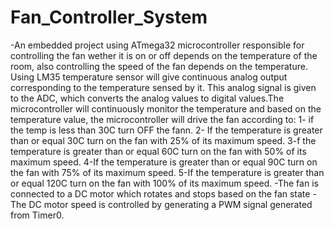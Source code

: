 # Fan_Controller_System
-An embedded project using ATmega32 microcontroller responsible for controlling the fan wether it is on or off depends on the temperature of the room, also controlling the speed of the fan depends on the temperature. Using LM35 temperature sensor will give continuous analog output corresponding to the temperature sensed by it. This analog signal is given to the ADC, which converts the analog values to digital values.The microcontroller will continuously monitor the temperature and based on the temperature value, the microcontroller will drive the fan according to:
1- if the temp is less than 30C turn OFF the fann. 
2- If the temperature is greater than or equal 30C turn on the fan with 25% of its maximum speed. 
3-f the temperature is greater than or equal 60C turn on the fan with 50% of its maximum speed. 
4-If the temperature is greater than or equal 90C turn on the fan with 75% of its maximum speed. 
5-If the temperature is greater than or equal 120C turn on the fan with 100% of its maximum speed.
-The fan is connected to a DC motor which rotates and stops based on the fan state
-The DC motor speed is controlled by generating a PWM signal generated from Timer0.
